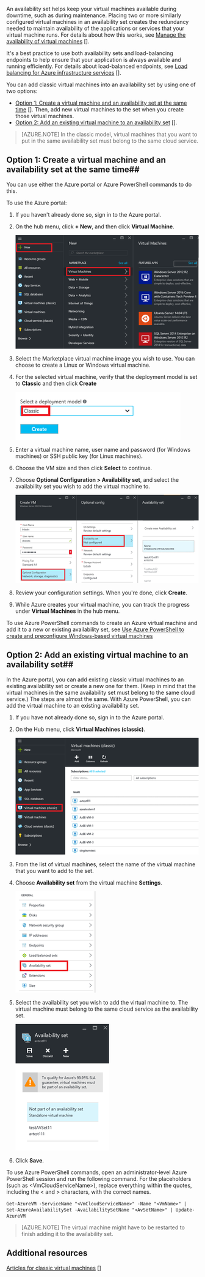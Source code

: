 


An availability set helps keep your virtual machines available during downtime, such as during maintenance. Placing two or more similarly configured virtual machines in an availability set creates the redundancy needed to maintain availability of the applications or services that your virtual machine runs. For details about how this works, see [Manage the availability of virtual machines] [].

It's a best practice to use both availability sets and load-balancing endpoints to help ensure that your application is always available and running efficiently. For details about load-balanced endpoints, see [Load balancing for Azure infrastructure services] [].

You can add classic virtual machines into an availability set by using one of two options:

- [Option 1: Create a virtual machine and an availability set at the same time] []. Then, add new virtual machines to the set when you create those virtual machines.
- [Option 2: Add an existing virtual machine to an availability set] [].

>[AZURE.NOTE] In the classic model, virtual machines that you want to put in the same availability set must belong to the same cloud service.

## <a id="createset"> </a>Option 1: Create a virtual machine and an availability set at the same time##

You can use either the Azure portal or Azure PowerShell commands to do this.

To use the Azure portal:

1. If you haven't already done so, sign in to the Azure portal.

2. On the hub menu, click **+ New**, and then click **Virtual Machine**.
    
    ![Alt image text](./media/virtual-machines-common-classic-configure-availability/ChooseVMImage.png)

3. Select the Marketplace virtual machine image you wish to use. You can choose to create a Linux or Windows virtual machine.

4. For the selected virtual machine, verify that the deployment model is set to **Classic** and then click **Create**
    
    ![Alt image text](./media/virtual-machines-common-classic-configure-availability/ChooseClassicModel.png)

5. Enter a virtual machine name, user name and password (for Windows machines) or SSH public key (for Linux machines). 

6. Choose the VM size and then click **Select** to continue.

7. Choose **Optional Configuration > Availability set**, and select the availability set you wish to add the virtual machine to.
    
    ![Alt image text](./media/virtual-machines-common-classic-configure-availability/ChooseAvailabilitySet.png) 

8. Review your configuration settings. When you're done, click **Create**.

9. While Azure creates your virtual machine, you can track the progress under **Virtual Machines** in the hub menu.

To use Azure PowerShell commands to create an Azure virtual machine and add it to a new or existing availability set, see [Use Azure PowerShell to create and preconfigure Windows-based virtual machines](../articles/virtual-machines/virtual-machines-windows-classic-create-powershell.md)

## <a id="addmachine"> </a>Option 2: Add an existing virtual machine to an availability set##

In the Azure portal, you can add existing classic virtual machines to an existing availability set
 or create a new one for them. (Keep in mind that the virtual machines in the same availability set must belong to the same cloud service.) The steps are almost the same. With Azure PowerShell, you can add the virtual machine to an existing availability set.

1. If you have not already done so, sign in to the Azure portal.

2. On the Hub menu, click **Virtual Machines (classic)**.
    
    ![Alt image text](./media/virtual-machines-common-classic-configure-availability/ChooseClassicVM.png)

3. From the list of virtual machines, select the name of the virtual machine that you want to add to the set.

4. Choose **Availability set** from the virtual machine **Settings**.
    
    ![Alt image text](./media/virtual-machines-common-classic-configure-availability/AvailabilitySetSettings.png)

5. Select the availability set you wish to add the virtual machine to. The virtual machine must belong to the same cloud service as the availability set.
    
    ![Alt image text](./media/virtual-machines-common-classic-configure-availability/AvailabilitySetPicker.png)

6. Click **Save**.

To use Azure PowerShell commands, open an administrator-level Azure PowerShell session and run the following command. For the placeholders (such as &lt;VmCloudServiceName&gt;), replace everything within the quotes, including the < and > characters, with the correct names.

	Get-AzureVM -ServiceName "<VmCloudServiceName>" -Name "<VmName>" | Set-AzureAvailabilitySet -AvailabilitySetName "<AvSetName>" | Update-AzureVM

>[AZURE.NOTE] The virtual machine might have to be restarted to finish adding it to the availability set.

## Additional resources

[Articles for classic virtual machines] []

<!-- LINKS -->
[Option 1: Create a virtual machine and an availability set at the same time]: #createset
[Option 2: Add an existing virtual machine to an availability set]: #addmachine

[Load balancing for Azure infrastructure services]: ../articles/virtual-machines/virtual-machines-linux-load-balance.md
[Manage the availability of virtual machines]: ../articles/virtual-machines/virtual-machines-linux-manage-availability.md

[Create a virtual machine running Windows]: ../articles/virtual-machines/virtual-machines-windows-hero-tutorial.md
[Virtual Network overview]: ../articles/virtual-network/virtual-networks-overview.md
[Articles for classic virtual machines]: https://azure.microsoft.com/documentation/articles/?tag=azure-service-management&service=virtual-machines 
